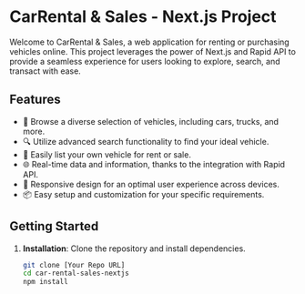 # CarRental & Sales - Next.js Project

Welcome to CarRental & Sales, a web application for renting or purchasing vehicles online. This project leverages the power of Next.js and Rapid API to provide a seamless experience for users looking to explore, search, and transact with ease.

## Features

- 🚀 Browse a diverse selection of vehicles, including cars, trucks, and more.
- 🔍 Utilize advanced search functionality to find your ideal vehicle.
- 💼 Easily list your own vehicle for rent or sale.
- 🌐 Real-time data and information, thanks to the integration with Rapid API.
- 📱 Responsive design for an optimal user experience across devices.
- 📦 Easy setup and customization for your specific requirements.

## Getting Started

1. **Installation**: Clone the repository and install dependencies.

   ```bash
   git clone [Your Repo URL]
   cd car-rental-sales-nextjs
   npm install
   ```

